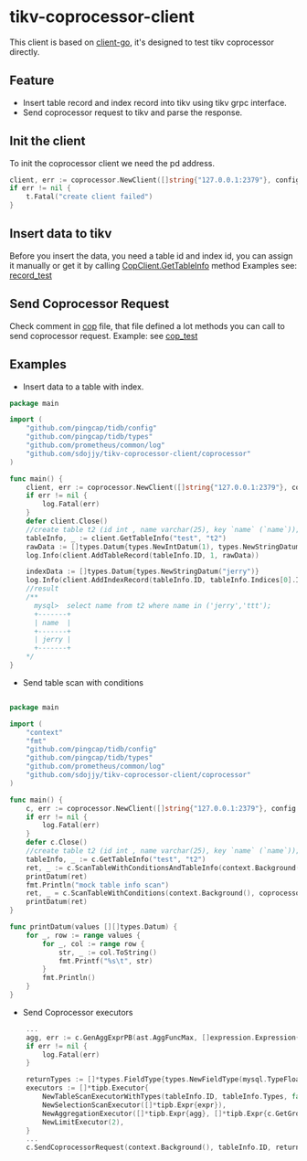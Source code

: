 # tikv-coprocessor-client


This client is based on [client-go](https://github.com/tikv/client-go), it's designed to test tikv coprocessor directly.

## Feature

- Insert table record and index record into tikv using tikv grpc interface.
- Send coprocessor request to tikv and parse the response.



## Init the client
To init the coprocessor client we need the pd address.
```go
client, err := coprocessor.NewClient([]string{"127.0.0.1:2379"}, config.Security{})
if err != nil {
	t.Fatal("create client failed")
}
```

## Insert data to tikv
Before you insert the data, you need a table id and index id, you can assign it manually or get it by calling [CopClient.GetTableInfo](coprocessor/table.go) method
Examples see: [record_test](./coprocessor/record_test.go) 

## Send Coprocessor Request
Check comment in [cop](coprocessor/cop.go) file, that file defined a lot methods you can call to send coprocessor request.
Example: see [cop_test](coprocessor/cop_test.go)

## Examples

- Insert data to a table with index.
```go
package main

import (
	"github.com/pingcap/tidb/config"
	"github.com/pingcap/tidb/types"
	"github.com/prometheus/common/log"
	"github.com/sdojjy/tikv-coprocessor-client/coprocessor"
)

func main() {
	client, err := coprocessor.NewClient([]string{"127.0.0.1:2379"}, config.Security{})
	if err != nil {
		log.Fatal(err)
	}
	defer client.Close()
	//create table t2 (id int , name varchar(25), key `name` (`name`));
	tableInfo, _ := client.GetTableInfo("test", "t2")
	rawData := []types.Datum{types.NewIntDatum(1), types.NewStringDatum("jerry")}
	log.Info(client.AddTableRecord(tableInfo.ID, 1, rawData))

	indexData := []types.Datum{types.NewStringDatum("jerry")}
	log.Info(client.AddIndexRecord(tableInfo.ID, tableInfo.Indices[0].ID, 1, indexData, false))
	//result
	/**
	  mysql>  select name from t2 where name in ('jerry','ttt');
	  +-------+
	  | name  |
	  +-------+
	  | jerry |
	  +-------+
	*/
}

```

- Send table scan with conditions

```go

package main

import (
	"context"
	"fmt"
	"github.com/pingcap/tidb/config"
	"github.com/pingcap/tidb/types"
	"github.com/prometheus/common/log"
	"github.com/sdojjy/tikv-coprocessor-client/coprocessor"
)

func main() {
	c, err := coprocessor.NewClient([]string{"127.0.0.1:2379"}, config.Security{})
	if err != nil {
		log.Fatal(err)
	}
	defer c.Close()
	//create table t2 (id int , name varchar(25), key `name` (`name`));
	tableInfo, _ := c.GetTableInfo("test", "t2")
	ret, _ := c.ScanTableWithConditionsAndTableInfo(context.Background(), tableInfo)
	printDatum(ret)
	fmt.Println("mock table info scan")
	ret, _ = c.ScanTableWithConditions(context.Background(), coprocessor.InnerTableInfoToMockTableInfo(tableInfo), "id!=1")
	printDatum(ret)
}

func printDatum(values [][]types.Datum) {
	for _, row := range values {
		for _, col := range row {
			str, _ := col.ToString()
			fmt.Printf("%s\t", str)
		}
		fmt.Println()
	}
}

```

- Send Coprocessor executors
```go
    ... 
	agg, err := c.GenAggExprPB(ast.AggFuncMax, []expression.Expression{col}, false)
	if err != nil {
		log.Fatal(err)
	}

	returnTypes := []*types.FieldType{types.NewFieldType(mysql.TypeFloat), types.NewFieldType(mysql.TypeVarchar)}
	executors := []*tipb.Executor{
		NewTableScanExecutorWithTypes(tableInfo.ID, tableInfo.Types, false),
		NewSelectionScanExecutor([]*tipb.Expr{expr}),
		NewAggregationExecutor([]*tipb.Expr{agg}, []*tipb.Expr{c.GetGroupByPB(groupById)}),
		NewLimitExecutor(2),
	}
	...
	c.SendCoprocessorRequest(context.Background(), tableInfo.ID, returnTypes, executors, rangeFunc, decodeTableRow)
```